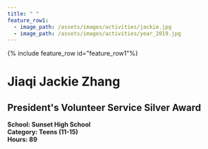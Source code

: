 ```yaml
---
title: " "
feature_row1:
  - image_path: /assets/images/activities/jackie.jpg
  - image_path: /assets/images/activities/year_2019.jpg
---
```


{% include feature_row id="feature_row1"%}

# Jiaqi Jackie Zhang  
## President's Volunteer Service Silver Award  

**School: Sunset High School**  
**Category: Teens (11-15)**  
**Hours: 89**  
